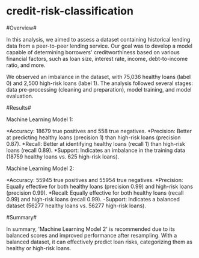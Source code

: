 # credit-risk-classification


#Overview#

In this analysis, we aimed to assess a dataset containing historical lending data from a peer-to-peer lending service. Our goal was to develop a model capable of determining borrowers' creditworthiness based on various financial factors, such as loan size, interest rate, income, debt-to-income ratio, and more.

We observed an imbalance in the dataset, with 75,036 healthy loans (label 0) and 2,500 high-risk loans (label 1). The analysis followed several stages: data pre-processing (cleaning and preparation), model training, and model evaluation.

#Results#

Machine Learning Model 1:

*Accuracy: 18679 true positives and 558 true negatives.
*Precision: Better at predicting healthy loans (precision 1) than high-risk loans (precision 0.87).
*Recall: Better at identifying healthy loans (recall 1) than high-risk loans (recall 0.89).
*Support: Indicates an imbalance in the training data (18759 healthy loans vs. 625 high-risk loans).

Machine Learning Model 2:

*Accuracy: 55945 true positives and 55954 true negatives.
*Precision: Equally effective for both healthy loans (precision 0.99) and high-risk loans (precision 0.99).
*Recall: Equally effective for both healthy loans (recall 0.99) and high-risk loans (recall 0.99).
-Support: Indicates a balanced dataset (56277 healthy loans vs. 56277 high-risk loans).

#Summary#

In summary, 'Machine Learning Model 2' is recommended due to its balanced scores and improved performance after resampling. With a balanced dataset, it can effectively predict loan risks, categorizing them as healthy or high-risk loans.
